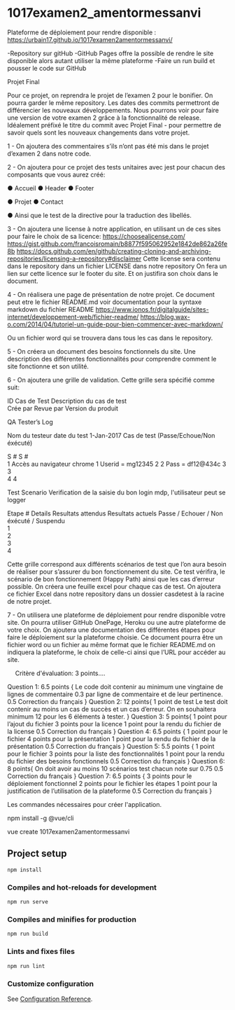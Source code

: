 # 1017examen2_amentormessanvi
Plateforme de déploiement pour rendre disponible : https://urbain17.github.io/1017examen2amentormessanvi/

-Repository sur gitHub
-GitHub Pages offre la possible de rendre le site disponible alors autant utiliser la même plateforme
-Faire un run build et pousser le code sur GitHub


Projet Final

Pour ce projet, on reprendra le projet de l’examen 2 pour le bonifier.
On pourra garder le même repository.
Les dates des commits permettront de différencier les nouveaux développements.
Nous pourrons voir pour faire une version de votre examen 2 grâce à la fonctionnalité de release.
Idéalement préfixé le titre du commit avec Projet Final - pour permettre de savoir quels sont les nouveaux changements dans votre projet.

1 - On ajoutera des commentaires s’ils n’ont pas été mis dans le projet d’examen 2 dans notre code. 

2 - On ajoutera pour ce projet des tests unitaires avec jest pour chacun des composants que vous aurez créé:

●	Accueil
●	Header
●	Footer

●	Projet
●	Contact

●	Ainsi que le test de la directive pour la traduction des libellés.

3 - On ajoutera une license à notre application, en utilisant un de ces sites pour faire le choix de sa licence:
https://choosealicense.com/
https://gist.github.com/francoisromain/b8877f595062952e1842de862a26fe8b
https://docs.github.com/en/github/creating-cloning-and-archiving-repositories/licensing-a-repository#disclaimer
Cette license sera contenu dans le repository dans un fichier LICENSE dans notre repository
On fera un lien sur cette licence sur le footer du site. Et on justifira son choix dans le document.


4 - On réalisera une page de présentation de notre projet. Ce document peut etre le fichier README.md voir documentation pour la syntaxe markdown du fichier README
https://www.ionos.fr/digitalguide/sites-internet/developpement-web/fichier-readme/
https://blog.wax-o.com/2014/04/tutoriel-un-guide-pour-bien-commencer-avec-markdown/

Ou un fichier word qui se trouvera dans tous les cas dans le repository.



5 - On créera un document des besoins fonctionnels du site. Une description des différentes fonctionnalités pour comprendre comment le site fonctionne et son utilité.




6 - On ajoutera une grille de validation. Cette grille sera spécifié comme suit:


ID Cas de Test		Description du cas de test	
Crée par		Revue par		Version du produit	
										
QA Tester’s Log									
										
Nom du testeur		date du test	1-Jan-2017	Cas de test (Passe/Echoue/Non éxécuté)	
										
S #			S #		
1	Accès au navigateur chrome		1	Userid = mg12345
2			2	Pass = df12@434c
3			3	
4			4	
										
Test Scenario	Verification de la saisie du bon login mdp, l'utilisateur peut se logger									
										
Etape #	Details		Resultats attendus		Resultats actuels			Passe / Echouer / Non éxécuté / Suspendu		
1				
2				
3				
4				

Cette grille correspond aux différents scénarios de test que l’on aura besoin de réaliser pour s’assurer du bon fonctionnement du site. Ce test vérifira, le scénario de bon fonctionnement (Happy Path) ainsi que les cas d’erreur possible. On créera une feuille excel pour chaque cas de test. On ajoutera ce fichier Excel dans notre repository dans un dossier casdetest à la racine de notre projet.


7 - On utilisera une plateforme de déploiement pour rendre disponible votre site. On pourra utiliser GitHub OnePage, Heroku ou une autre plateforme de votre choix.
On ajoutera une documentation des différentes étapes pour faire le déploiement sur la plateforme choisie. Ce document pourra être un fichier word ou un fichier au même format que le fichier README.md on indiquera la plateforme, le choix de celle-ci ainsi que l’URL pour accéder au site.

 
Critère d'évaluation:
3 points....

Question 1:
6.5 points {
	Le code doit contenir au minimum une vingtaine de lignes de commentaire 0.3 par ligne de commentaire et de leur pertinence.
	0.5 Correction du français
}
Question 2:
12 points{
	1 point de test
Le test doit contenir au moins un cas de succès et un cas d’erreur.
On en souhaitera minimum 12 pour les 6 éléments à tester.
}
Question 3:
5 points{
	1 point pour l’ajout du fichier
	3 points pour la licence
1 point pour la rendu du fichier de la license
0.5 Correction du français
}
Question 4:
6.5 points {
	1 point pour le fichier
	4 points pour la présentation
1 point pour la rendu du fichier de la présentation
	0.5 Correction du français
}
Question 5:
5.5 points {
	1 point pour le fichier
	3 points pour la liste des fonctionnalités
	1 point pour la rendu du fichier des besoins fonctionnels
	0.5 Correction du français
}
Question 6:
8 points{
	On doit avoir au moins 10 scénarios test chacun note sur 0.75
	0.5 Correction du français
}
Question 7:
6.5 points {
	3 points pour le déploiement fonctionnel
2 points pour le fichier les étapes
1 point pour la justification de l’utilisation de la plateforme
	0.5 Correction du français
}


Les commandes nécessaires pour créer l'application.

npm install -g @vue/cli

vue create 1017examen2amentormessanvi

## Project setup
```
npm install
```

### Compiles and hot-reloads for development
```
npm run serve
```

### Compiles and minifies for production
```
npm run build
```

### Lints and fixes files
```
npm run lint
```

### Customize configuration
See [Configuration Reference](https://cli.vuejs.org/config/).
